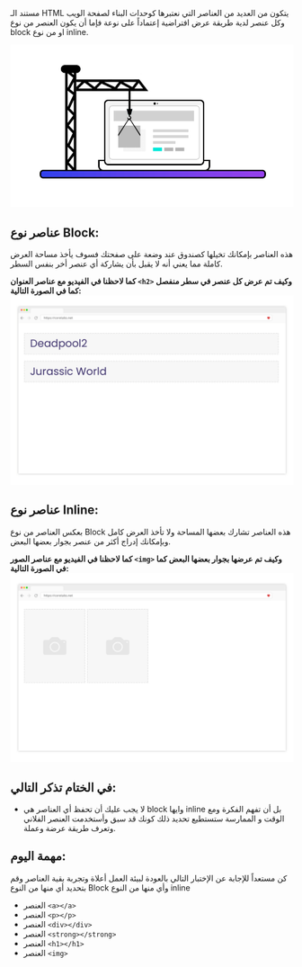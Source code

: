 مستند الـ HTML يتكون من العديد من العناصر التي نعتبرها كوحدات البناء لصفحة الويب وكل عنصر لدية طريقة عرض افتراضية إعتماداً على نوعة فإما أن يكون العنصر من نوع block او من نوع inline.

![page structure](assets/page-structure.png) 

## عناصر نوع Block:
هذه العناصر بإمكانك تخيلها كصندوق عند وضعة على صفحتك فسوف يأخذ مساحة العرض كاملة مما يعني أنه لا يقبل بأن يشاركة أي عنصر أخر بنفس السطر.

**كما لاحظنا في الفيديو مع عناصر العنوان `<h2>` وكيف تم عرض كل عنصر في سطر منفصل كما في الصورة التالية:**
![Block elements](assets/block.png) 

## عناصر نوع Inline:
بعكس العناصر من نوع Block هذه العناصر تشارك بعضها المساحة ولا تأخذ العرض كامل وبإمكانك إدراج أكثر من عنصر بجوار بعضها البعض.

**كما لاحظنا في الفيديو مع عناصر الصور `<img>` وكيف تم عرضها بجوار بعضها البعض كما في الصورة التالية:**
![Inline elements](assets/inline.png) 


## في الختام تذكر التالي:
* لا يجب عليك أن تحفظ أي العناصر هي block وايها inline بل أن تفهم الفكرة ومع الوقت و الممارسة ستستطيع تحديد ذلك كونك قد سبق وأستخدمت العنصر الفلاني وتعرف طريقة عرضة وعملة.

## مهمة اليوم: 
كن مستعداً للإجابة عن الإختبار التالي بالعودة لبيئة العمل أعلاة وتجربة بقية العناصر وقم بتحديد أي منها من النوع  Block وأي منها من النوع inline

- العنصر `<a></a>`
- العنصر `<p></p>`
- العنصر `<div></div>`
- العنصر `<strong></strong>`
- العنصر `<h1></h1>`
- العنصر `<img>`

